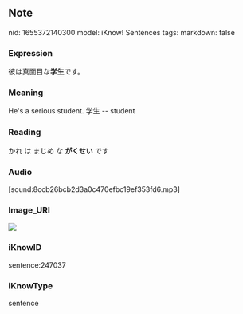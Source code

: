 ## Note
nid: 1655372140300
model: iKnow! Sentences
tags: 
markdown: false

### Expression
彼は真面目な<b>学生</b>です。

### Meaning
He's a serious student.
学生 -- student

### Reading
かれ は まじめ な <b>がくせい</b> です

### Audio
[sound:8ccb26bcb2d3a0c470efbc19ef353fd6.mp3]

### Image_URI
<img src="a5a25e8eecb35b11f6bd2629506eec37.jpg">

### iKnowID
sentence:247037

### iKnowType
sentence
